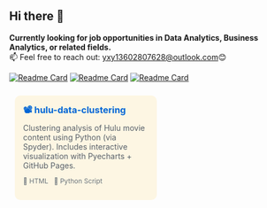 ## Hi there 👋
**Currently looking for job opportunities in Data Analytics, Business Analytics, or related fields.**  
📫 Feel free to reach out: [yxy13602807628@outlook.com](mailto:yxy13602807628@outlook.com)😊
<!--
**Xyi-123/Xyi-123** is a ✨ _special_ ✨ repository because its `README.md` (this file) appears on your GitHub profile.

Here are some ideas to get you started:

- 🔭 I’m currently working on ...
- 🌱 I’m currently learning ...
- 👯 I’m looking to collaborate on ...
- 🤔 I’m looking for help with ...
- 💬 Ask me about ...
- 📫 How to reach me: ...
- 😄 Pronouns: ...
- ⚡ Fun fact: ...
-->

[![Readme Card](https://github-readme-stats.vercel.app/api/pin/?username=Xyi-123&repo=data-analytics-projects&theme=solarized-light)](https://github.com/Xyi-123/data-analytics-projects)
[![Readme Card](https://github-readme-stats.vercel.app/api/pin/?username=Xyi-123&repo=IT-midterm-project&theme=solarized-light)](https://github.com/Xyi-123/IT-midterm-project)
[![Readme Card](https://github-readme-stats.vercel.app/api/pin/?username=Xyi-123&repo=powerBI-projects&theme=solarized-light)](https://github.com/Xyi-123/powerBI-projects)
<div align="left" style="display: inline-block; width: 45%; background-color: #fdf6e3; border-radius: 10px; padding: 15px; margin: 10px;">
  <a href="https://github.com/Xyi-123/hulu-data-clustering" style="text-decoration: none;">
    <h3 style="margin: 0; color: #0366d6;">
      📽️ hulu-data-clustering
    </h3>
  </a>
  <p style="margin: 8px 0 4px 0; color: #586069;">
    Clustering analysis of Hulu movie content using Python (via Spyder). Includes interactive visualization with Pyecharts + GitHub Pages.
  </p>
  <p style="color: #6c757d; font-size: 12px;">
    🔸 HTML &nbsp; 🔹 Python Script
  </p>
</div>
